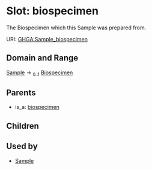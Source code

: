
# Slot: biospecimen


The Biospecimen which this Sample was prepared from.

URI: [GHGA:Sample_biospecimen](https://w3id.org/GHGA/Sample_biospecimen)


## Domain and Range

[Sample](Sample.md) &#8594;  <sub>0..1</sub> [Biospecimen](Biospecimen.md)

## Parents

 *  is_a: [biospecimen](biospecimen.md)

## Children


## Used by

 * [Sample](Sample.md)
